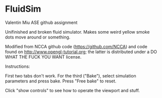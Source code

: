 # FluidSim

Valentin Miu ASE github assignment

Unifinished and broken fluid simulator. Makes some weird yellow smoke dots move around or something.

Modified from NCCA github code (https://github.com/NCCA) and code found on http://www.opengl-tutorial.org; the latter is distributed under a DO WHAT THE FUCK YOU WANT license.

Instructions:

First two tabs don't work. For the third ("Bake"), select simulation parameters and press bake. Press "Free bake" to reset.

Click "show controls" to see how to operate the viewport and stuff.
